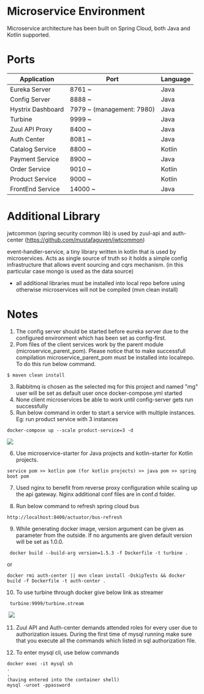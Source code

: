 # Microservice Environment

Microservice architecture has been built on Spring Cloud, both Java and Kotlin supported. 



# Ports

 Application  | Port             | Language
------------- | ----------------- | -----------
Eureka Server  | 8761 ~   | Java
Config Server  | 8888 ~    | Java
Hystrix Dashboard | 7979 ~ (management: 7980)   | Java
Turbine  | 9999 ~  | Java
Zuul API Proxy  | 8400 ~  | Java
Auth Center  | 8081 ~  | Java
Catalog Service  | 8800 ~  | Kotlin
Payment Service  | 8900 ~  | Java
Order Service  | 9010 ~  | Kotlin
Product Service  | 9000 ~  | Kotlin
FrontEnd Service  | 14000 ~  | Java

# Additional Library

jwtcommon (spring security common lib) is used by zuul-api and auth-center (https://github.com/mustafaguven/jwtcommon)

event-handler-service, a tiny library written in kotlin that is used by microservices. Acts as single source of truth so it holds a simple config infrastructure that allows event sourcing and cqrs mechanism. (in this particular case mongo is used as the data source) 

* all additional libraries must be installed into local repo before using otherwise microservices will not be compiled (mvn clean install)

# Notes
                
1. The config server should be started before eureka server due to the configured environment which has been set as config-first.    
2. Pom files of the client services work by the parent module (microservice_parent_pom). Please notice that to make successfull compilation microservice_parent_pom must be installed into localrepo. To do this run below command. 
```
$ maven clean install
```
3. Rabbitmq is chosen as the selected mq for this project and named "mg" user will be set as default user once docker-compose.yml started
4. None client microservices be able to work until config-server gets run successfully
5. Run below command in order to start a service with multiple instances. Eg: run product service with 3 instances
```
docker-compose up --scale product-service=3 -d
```
![](https://s3-eu-west-1.amazonaws.com/videotestpoc/Screen+Shot+2019-02-19+at+16.15.22.png)

6. Use microservice-starter for Java projects and kotlin-starter for Kotlin projects. 
```
service pom >> kotlin pom (for kotlin projects) >> java pom >> spring boot pom
```
7. Used nginx to benefit from reverse proxy configuration while scaling up the api gateway. Nginx additional conf files are in conf.d folder.  

8. Run below command to refresh spring cloud bus
```
http://localhost:8400/actuator/bus-refresh
```
9. While generating docker image, version argument can be given as parameter from the outside. If no arguments are given default version will be set as 1.0.0.
```
 docker build --build-arg version=1.5.3 -f Dockerfile -t turbine .
```
or
```
docker rmi auth-center || mvn clean install -DskipTests && docker build -f Dockerfile -t auth-center .
```
10. To use turbine through docker give below link as streamer
```
 turbine:9999/turbine.stream
```
![]()
[![](https://s3-eu-west-1.amazonaws.com/videotestpoc/hystrix-turbine.gif)](https://s3-eu-west-1.amazonaws.com/videotestpoc/turbine.mov)

11. Zuul API and Auth-center demands attended roles for every user due to authorization issues. During the first time of mysql running make sure that you execute all the commands which listed in sql authorization file.

12. To enter mysql cli, use below commands
```
docker exec -it mysql sh
.
.
(having entered into the container shell)
mysql -uroot -ppassword
```
